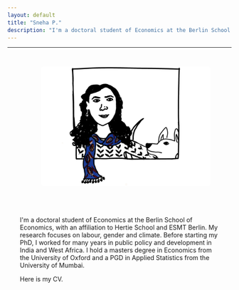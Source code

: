 ```yaml
---
layout: default
title: "Sneha P."
description: "I'm a doctoral student of Economics at the Berlin School of Economics, with an affiliation to Hertie School and ESMT Berlin. My research focuses on labour, gender and climate. Before starting my PhD, I worked for many years in public policy and development in India and West Africa. I hold a masters degree in Economics from the University of Oxford and a PGD in Applied Statistics from the University of Mumbai."
---
```


---
<div style="display: flex; flex-direction: row; gap: 2em; flex-wrap: wrap; align-items: center; padding: 2em;">

  <div style="flex: 1; min-width: 300px; display: flex; justify-content: center;">
    <img src="/assets/img/profile.jpeg" alt="Profile Photo" style="width: 380px; height: auto; border-radius: 5px; margin-left: 2em;">
  </div>

  <div style="flex: 2; min-width: 300px;">
    <h1> </h1>
    <p> <p> 
    <p> <p> 
    <p> I'm a doctoral student of Economics at the Berlin School of Economics, with an affiliation to Hertie School and ESMT Berlin. My research focuses on labour, gender and climate. Before starting my PhD, I worked for many years in public policy and development in India and West Africa. I hold a masters degree in Economics from the University of Oxford and a PGD in Applied Statistics from the University of Mumbai. </p>
    <p> <p> 
    <p> <p> 
    <p> <p> 
    <p> Here is my CV. </p>

